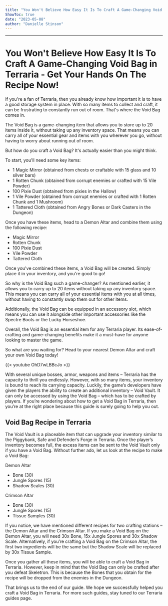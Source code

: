 ```yaml
---
title: "You Won't Believe How Easy It Is To Craft A Game-Changing Void Bag in Terraria - Get Your Hands On The Recipe Now!"
ShowToc: true 
date: "2023-05-08"
author: "Danielle Stinson"
---
```

*****
# You Won't Believe How Easy It Is To Craft A Game-Changing Void Bag in Terraria - Get Your Hands On The Recipe Now!

If you're a fan of Terraria, then you already know how important it is to have a good storage system in place. With so many items to collect and craft, it can be frustrating to constantly run out of room. That's where the Void Bag comes in.

The Void Bag is a game-changing item that allows you to store up to 20 items inside it, without taking up any inventory space. That means you can carry all of your essential gear and items with you wherever you go, without having to worry about running out of room.

But how do you craft a Void Bag? It's actually easier than you might think.

To start, you'll need some key items:

- 1 Magic Mirror (obtained from chests or craftable with 15 glass and 10 silver bars)
- 1 Rotten Chunk (obtained from corrupt enemies or crafted with 15 Vile Powder)
- 100 Pixie Dust (obtained from pixies in the Hallow)
- 1 Vile Powder (obtained from corrupt enemies or crafted with 1 Rotten Chunk and 1 Mushroom)
- 1 Tattered Cloth (obtained from Angry Bones or Dark Casters in the Dungeon)

Once you have these items, head to a Demon Altar and combine them using the following recipe:

- Magic Mirror
- Rotten Chunk
- 100 Pixie Dust
- Vile Powder
- Tattered Cloth

Once you've combined these items, a Void Bag will be created. Simply place it in your inventory, and you're good to go!

So why is the Void Bag such a game-changer? As mentioned earlier, it allows you to carry up to 20 items without taking up any inventory space. This means you can carry all of your essential items with you at all times, without having to constantly swap them out for other items.

Additionally, the Void Bag can be equipped in an accessory slot, which means you can use it alongside other important accessories like the Spectre Boots or the Lucky Horseshoe.

Overall, the Void Bag is an essential item for any Terraria player. Its ease-of-crafting and game-changing benefits make it a must-have for anyone looking to master the game.

So what are you waiting for? Head to your nearest Demon Altar and craft your own Void Bag today!

{{< youtube OhD7wLBBcJo >}} 



With several unique bosses, armor, weapons and items – Terraria has the capacity to thrill you endlessly. However, with so many items, your inventory is bound to reach its carrying capacity. Luckily, the game’s developers have given the players the ability to create an additional inventory – Void Vault. It can only be accessed by using the Void Bag – which has to be crafted by players. If you’re wondering about how to get a Void Bag in Terraria, then you’re at the right place because this guide is surely going to help you out.
 
## Void Bag Recipe in Terraria
 
The Void Vault is a placeable item that can upgrade your inventory similar to the Piggybank, Safe and Defender’s Forge in Terraria. Once the player’s inventory becomes full, the excess items can be sent to the Void Vault only if you have a Void Bag. Without further ado, let us look at the recipe to make a Void Bag:
 
Demon Altar
 
- Bone (30)
 - Jungle Spores (15)
 - Shadow Scales (30)

 

 
Crimson Altar
 
- Bone (30)
 - Jungle Spores (15)
 - Tissue Samples (30)

 
If you notice, we have mentioned different recipes for two crafting stations – the Demon Altar and the Crimson Altar. If you make a Void Bag on the Demon Altar, you will need 30x Bone, 15x Jungle Spores and 30x Shadow Scale. Alternatively, if you’re crafting a Void Bag on the Crimson Altar, the first two ingredients will be the same but the Shadow Scale will be replaced by 30x Tissue Sample.
 
Once you gather all these items, you will be able to craft a Void Bag in Terraria. However, keep in mind that the Void Bag can only be crafted after you defeat Skeletron. This is because the Bones that you obtain for the recipe will be dropped from the enemies in the Dungeon.
 
That brings us to the end of our guide. We hope we successfully helped you craft a Void Bag in Terraria. For more such guides, stay tuned to our Terraria guides page.





